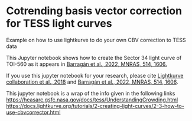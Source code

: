 # Cotrending basis vector correction for TESS light curves

Example on how to use lightkurve to do your own CBV correction to TESS data

This Jupyter notebook shows how to create the Sector 34 light curve of TOI-560 as it appears in [Barragán et al., 2022, MNRAS, 514, 1606.](https://academic.oup.com/mnras/advance-article/doi/10.1093/mnras/stac638/6548902)

If you use this jupyter notebook for your research, please cite [Lightkurve collaboration et al., 2018](https://ui.adsabs.harvard.edu/abs/2018ascl.soft12013L/abstract) and [Barragán et al., 2022, MNRAS, 514, 1606](https://academic.oup.com/mnras/advance-article/doi/10.1093/mnras/stac638/6548902).

This jupyter notebook is a wrap of the info given in the following links
https://heasarc.gsfc.nasa.gov/docs/tess/UnderstandingCrowding.html
https://docs.lightkurve.org/tutorials/2-creating-light-curves/2-3-how-to-use-cbvcorrector.html
